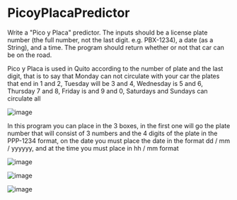 # PicoyPlacaPredictor

Write a "Pico y Placa" predictor. 
The inputs should be a license plate number (the full number, not the last digit. e.g. PBX-1234), a date (as a String), and a time. 
The program should return whether or not that car can be on the road.


Pico y Placa is used in Quito according to the number of plate and the last digit, 
that is to say that Monday can not circulate with your car the plates that end in 1 and 2, 
Tuesday will be 3 and 4, Wednesday is 5 and 6, Thursday 7 and 8, Friday is and 9 and 0, 
Saturdays and Sundays can circulate all

![image](https://user-images.githubusercontent.com/91579298/181835306-c21fac92-9651-401a-ae3f-33b91a40b12a.png)


In this program you can place in the 3 boxes, 
in the first one will go the plate number that will consist of 3 numbers and the 4 digits of the plate in the PPP-1234 format, 
on the date you must place the date in the format dd / mm / yyyyyy, 
and at the time you must place in hh / mm format


![image](https://user-images.githubusercontent.com/91579298/181835119-b75b636a-d256-4170-b052-897de278d348.png)

![image](https://user-images.githubusercontent.com/91579298/181836411-71ed1a7b-51ee-48e7-84cc-c1233b63c67e.png)

![image](https://user-images.githubusercontent.com/91579298/181836462-90830413-3796-4177-859c-7a8d6d822bea.png)

